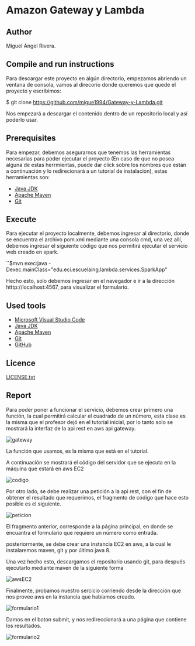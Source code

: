 # Amazon Gateway y Lambda

## Author

Miguel Ángel Rivera.

## Compile and run instructions

Para descargar este proyecto en algún directorio, empezamos abriendo un ventana de consola, vamos al direcorio donde queremos que quede el proyecto y escribimos:

$ git clone https://github.com/migue1994/Gateway-y-Lambda.git

Nos empezará a descargar el contenido dentro de un repositorio local y así poderlo usar.

## Prerequisites

Para empezar, debemos asegurarnos que tenemos las herramientas necesarias para poder ejecutar el proyecto (En caso de que no posea alguna de estas herrmientas, puede dar click sobre los nombres que están a continuación y lo redirecionará a un tutorial de instalacion), estas herramientas son:

- [Java JDK](https://docs.oracle.com/javase/10/install/installation-jdk-and-jre-microsoft-windows-platforms.htm#JSJIG-GUID-A740535E-9F97-448C-A141-B95BF1688E6F)
- [Apache Maven](https://howtodoinjava.com/maven/how-to-install-maven-on-windows/)
- [Git](https://www.linode.com/docs/development/version-control/how-to-install-git-on-linux-mac-and-windows/)

## Execute

Para ejecutar el proyecto localmente, debemos ingresar al directorio, donde se encuentra el archivo pom.xml mediante una consola cmd, una vez allí, debemos ingresar el siguiente código que nos permitirá ejecutar el servicio web creado en spark.

``$mvn exec:java -Dexec.mainClass="edu.eci.escuelaing.lambda.services.SparkApp"

Hecho esto, solo debemos ingresar en el navegador e ir a la dirección htttp://localhost:4567, para visualizar el formulario.

## Used tools

- [Microsoft Visual Studio Code](https://code.visualstudio.com/)
- [Java JDK](https://www.oracle.com/technetwork/java/javase/downloads/jdk8-downloads-2133151.html)
- [Apache Maven](https://maven.apache.org/)
- [Git](https://git-scm.com/)
- [GitHub](https://github.com/)

## Licence

[LICENSE.txt](LICENSE.txt)

## Report

Para poder poner a funcionar el servicio, debemos crear primero una función, la cual permitirá calcular el cuadrado de un número, esta clase es la misma que el profesor dejó en el tutorial inicial, por lo tanto solo se mostrará la interfaz de la api rest en aws api gateway.

![gateway]()

La función que usamos, es la misma que está en el tutorial.

A continuación se mostrará el código del servidor que se ejecuta en la máquina que estará en aws EC2

![codigo]()

Por otro lado, se debe realizar una petición a la api rest, con el fin de obtener el resultado que requerimos, el fragmento de código que hace esto posible es el siguiente.

![peticion]()

El fragmento anterior, corresponde a la página principal, en donde se encuantra el formulario que requiere un número como entrada.

posteriormente, se debe crear una instancia EC2 en aws, a la cual le instalaremos maven, git y por último java 8.

Una vez hecho esto, descargamos el repositorio usando git, para después ejecutarlo mediante maven de la siguiente forma

![awsEC2]()

Finalmente, probamos nuestro sercicio corriendo desde la dirección que nos provee aws en la instancia que habíamos creado.

![formulario1]()

Damos en el boton submit, y nos redireccionará a una página que contiene los resultados.

![formulario2]()